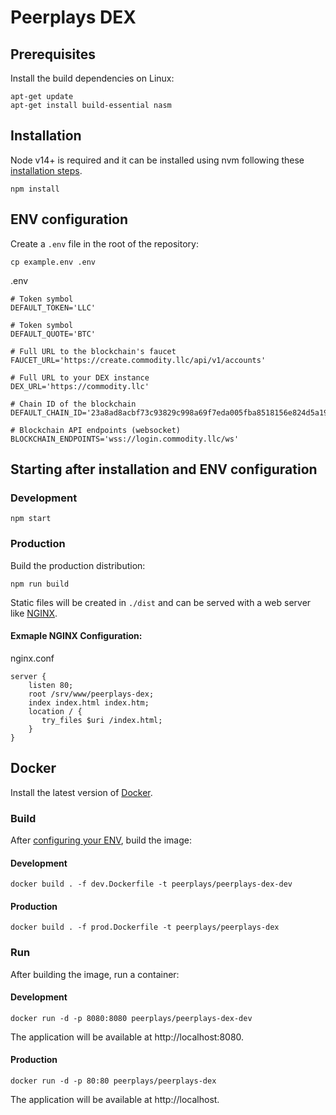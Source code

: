 # Peerplays DEX

## Prerequisites

Install the build dependencies on Linux:
```
apt-get update
apt-get install build-essential nasm
```

## Installation

Node v14+ is required and it can be installed using nvm following these [installation steps](https://github.com/nvm-sh/nvm#installing-and-updating).
```
npm install
```

## ENV configuration
Create a `.env` file in the root of the repository:

```
cp example.env .env
```

.env
```
# Token symbol
DEFAULT_TOKEN='LLC'

# Token symbol
DEFAULT_QUOTE='BTC'

# Full URL to the blockchain's faucet
FAUCET_URL='https://create.commodity.llc/api/v1/accounts'

# Full URL to your DEX instance
DEX_URL='https://commodity.llc'

# Chain ID of the blockchain
DEFAULT_CHAIN_ID='23a8ad8acbf73c93829c998a69f7eda005fba8518156e824d5a1998fa7031234'

# Blockchain API endpoints (websocket)
BLOCKCHAIN_ENDPOINTS='wss://login.commodity.llc/ws'
```

## Starting after installation and ENV configuration
### Development
```
npm start
```
### Production
Build the production distribution:
```
npm run build
```
Static files will be created in `./dist` and can be served with a web server like [NGINX](https://www.nginx.com/).
#### Exmaple NGINX Configuration:
nginx.conf
```
server {
    listen 80;
    root /srv/www/peerplays-dex;
    index index.html index.htm;
    location / {
       try_files $uri /index.html;
    }
}
```


## Docker
Install the latest version of [Docker](https://docs.docker.com/get-docker/).

### Build
After [configuring your ENV](#ENV-configuration), build the image:

#### Development
```
docker build . -f dev.Dockerfile -t peerplays/peerplays-dex-dev
```

#### Production
```
docker build . -f prod.Dockerfile -t peerplays/peerplays-dex
```

### Run
After building the image, run a container:

#### Development
```
docker run -d -p 8080:8080 peerplays/peerplays-dex-dev 
```
The application will be available at http://localhost:8080.
#### Production
```
docker run -d -p 80:80 peerplays/peerplays-dex
```
The application will be available at http://localhost.
